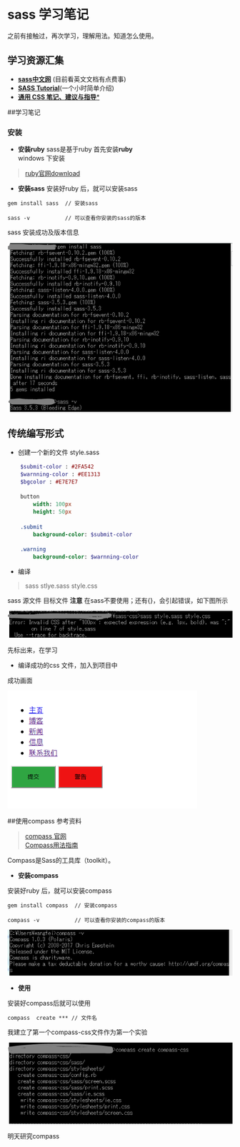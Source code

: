 # sass 学习笔记

之前有接触过，再次学习，理解用法。知道怎么使用。

## 学习资源汇集
+ [**sass中文网**](http://www.sasschina.com/) (目前看英文文档有点费事)
+ [**SASS Tutorial**](https://www.youtube.com/watch?v=wz3kElLbEHE&t=626s)(一个小时简单介绍)
+ [**通用 CSS 笔记、建议与指导***](https://github.com/chadluo/CSS-Guidelines/blob/master/README.md)

##学习笔记

### 安装

+ **安装ruby**
sass是基于ruby 首先安装**ruby**</br>
windows 下安装

>[ruby官网download](https://rubyinstaller.org/downloads/)

+ **安装sass**
安装好ruby 后，就可以安装sass
```
gem install sass  // 安装sass

sass -v           // 可以查看你安装的sass的版本
```

sass 安装成功及版本信息

![sass 安装成功及版本信息](./img/sass1.png)

## 传统编写形式
+ 创建一个新的文件 style.sass
    
```sass
    $submit-color : #2FA542
    $warnning-color : #EE1313
    $bgcolor : #E7E7E7

    button 
        width: 100px
        height: 50px

    .submit 
        background-color: $submit-color

    .warning 
        background-color: $warnning-color
```
+ 编译

>    sass stlye.sass style.css

sass 源文件 目标文件
**注意** 在sass不要使用；还有{}，会引起错误，如下图所示

![错误信息](./img/sass2.png)


先标出来，在学习

+ 编译成功的css 文件，加入到项目中

成功画面

![测试画面](./img/sass3.png)

##使用compass
参考资料
>[compass 官网](http://compass-style.org/)</br>
>[Compass用法指南](http://www.ruanyifeng.com/blog/2012/11/compass.html)

Compass是Sass的工具库（toolkit）。

+ **安装compass**

安装好ruby 后，就可以安装compass
```
gem install compass  // 安装compass

compass -v           // 可以查看你安装的compass的版本
```

![compass 安装成功及版本信息](./img/sass4.png)

+ **使用**

安装好compass后就可以使用
```
compass  create *** // 文件名       
```

我建立了第一个compass-css文件作为第一个实验

![sass 安装成功及版本信息](./img/sass5.png)

明天研究compass